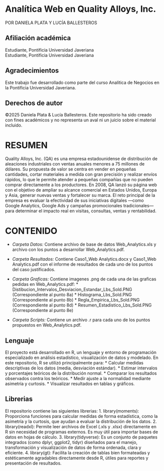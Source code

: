 # Analítica Web en Quality Alloys, Inc.

POR DANIELA PLATA Y LUCÍA BALLESTEROS

## Afiliación académica  
Estudiante, Pontificia Universidad Javeriana  
Estudiante, Pontificia Universidad Javeriana  

## Agradecimientos
Este trabajo fue desarrollado como parte del curso Analítica de Negocios en la Pontificia Universidad Javeriana.

## Derechos de autor
©2025 Daniela Plata & Lucía Ballesteros. Este repositorio ha sido creado con fines académicos y no representa un aval ni un juicio sobre el material incluido.

# RESUMEN
Quality Alloys, Inc. (QA) es una empresa estadounidense de distribución de aleaciones industriales con ventas anuales menores a 75 millones de dólares. Su propuesta de valor se centra en vender en pequeñas cantidades, cortar materiales a medida con gran precisión y realizar envíos rápidos, lo que le permite atender a pequeñas compañías que no pueden comprar directamente a los productores. En 2008, QA lanzó su página web con el objetivo de ampliar su alcance comercial en Estados Unidos, Europa y Asia, generar nuevas ventas y fortalecer su marca. El reto principal de la empresa es evaluar la efectividad de sus iniciativas digitales —como Google Analytics, Google Ads y campañas promocionales tradicionales— para determinar el impacto real en visitas, consultas, ventas y rentabilidad.

# CONTENIDO
* _Carpeta Datos:_
        Contiene archivo de base de datos Web_Analytics.xls y archivo con los puntos a desarrollar Web_Analytics.pdf.

* _Carpeta Resultados:_
        Contiene Caso1_Web Analytics.docx y Caso1_Web Analytics.pdf con el informe de resultados de cada uno de los puntos del caso justificados.

* _Carpeta Graficas:_
        Contiene imagenes .png de cada una de las graficas pedidas en Web_Analytics.pdf:
        * Distibucion_Intervalos_Desviacion_Estandar_Lbs_Sold.PNG (Correspondiente al punto 8a)
        * Histograma_Lbs_Sold.PNG (Correspondiente al punto 8b)
        * Regla_Empirica_Lbs_Sold.PNG (Correspondiente al punto 8d)
        * Resumen_Estadistico_Lbs_Sold.PNG (Correspondiente al punto 8e)

* _Carpeta Scripts:_
        Contiene un archivo .r para cada uno de los puntos propuestos en Web_Analytics.pdf.

## Lenguaje
El proyecto está desarrollado en R, un lenguaje y entorno de programación especializado en análisis estadístico, visualización de datos y modelado.
En este repositorio, R se utilizó principalmente para:
    * Calcular medidas descriptivas de los datos (media, desviación estándar).
    * Estimar intervalos y porcentajes teóricos de la distribución normal.
    * Comparar los resultados observados contra los teóricos.
    * Medir ajuste a la normalidad mediante asimetría y curtosis.
    * Visualizar resultados en tablas y gráficos.

## Librerias 
El repositorio contiene las siguientes librerias:
    1. library(moments): 
    Proporciona funciones para calcular medidas de forma estadística, como la asimetría y la curtosis, que ayudan a evaluar la distribución de los datos.
    2. library(readxl): 
    Permite leer archivos de Excel (.xls y .xlsx) directamente en R sin necesidad de programas externos. Es muy útil para importar bases de datos en hojas de cálculo.
    3. library(tidyverse): 
    Es un conjunto de paquetes integrados (como dplyr, ggplot2, tidyr) diseñados para el manejo, transformación y visualización de datos de forma ordenada, clara y eficiente.
    4. library(gt): 
    Facilita la creación de tablas bien formateadas y estéticamente agradables directamente desde R, útiles para reportes y presentación de resultados.
